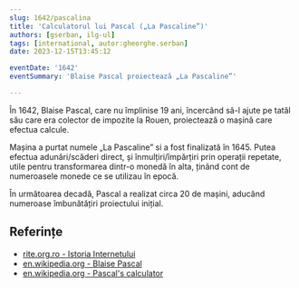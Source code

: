 ```yaml
---
slug: 1642/pascalina
title: 'Calculatorul lui Pascal („La Pascaline”)'
authors: [gserban, ilg-ul]
tags: [international, autor:gheorghe.serban]
date: 2023-12-15T13:45:12

eventDate: '1642'
eventSummary: 'Blaise Pascal proiectează „La Pascaline”'

---
```


În 1642, Blaise Pascal, care nu împlinise 19 ani, încercând să-l ajute pe tatăl său care era colector de impozite la Rouen, proiectează o mașină care efectua calcule.

<!-- truncate -->

Mașina a purtat numele „La Pascaline” si a fost finalizată în 1645.
Putea efectua adunări/scăderi direct, și înmulțiri/împărțiri prin operații repetate, utile pentru transformarea dintr-o monedă în alta, ținând cont de numeroasele monede ce se utilizau în epocă.

În următoarea decadă, Pascal a realizat circa 20 de mașini, aducând numeroase
îmbunătățiri proiectului inițial.

## Referințe

- [rite.org.ro - Istoria Internetului](https://rite.org.ro/istoria-internetului/)
- [en.wikipedia.org - Blaise Pascal](https://en.wikipedia.org/wiki/Blaise_Pascal)
- [en.wikipedia.org - Pascal's calculator](https://en.wikipedia.org/wiki/Pascal%27s_calculator)
